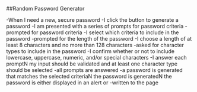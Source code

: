 ##Random Password Generator

-When I need a new, secure password
-I click the button to generate a password
-I am presented with a series of prompts for password criteria
-prompted for password criteria
-I select which criteria to include in the password
-prompted for the length of the password
-I choose a length of at least 8 characters and no more than 128 characters
-asked for character types to include in the password
-I confirm whether or not to include lowercase, uppercase, numeric, and/or special characters
-I answer each promptN my input should be validated and at least one character type should be selected
-all prompts are answered
-a password is generated that matches the selected criteriaN the password is generatedN the password is either displayed in an alert or -written to the page

 